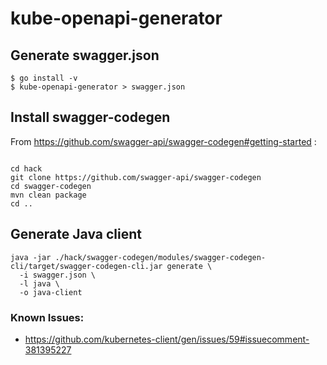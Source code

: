 # kube-openapi-generator

## Generate swagger.json

```console
$ go install -v
$ kube-openapi-generator > swagger.json
```

## Install swagger-codegen

From https://github.com/swagger-api/swagger-codegen#getting-started :

```console

cd hack
git clone https://github.com/swagger-api/swagger-codegen
cd swagger-codegen
mvn clean package
cd ..
```

## Generate Java client

```console
java -jar ./hack/swagger-codegen/modules/swagger-codegen-cli/target/swagger-codegen-cli.jar generate \
  -i swagger.json \
  -l java \
  -o java-client
```

### Known Issues:
- https://github.com/kubernetes-client/gen/issues/59#issuecomment-381395227

